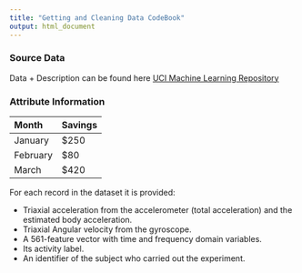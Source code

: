 ```yaml
---
title: "Getting and Cleaning Data CodeBook"
output: html_document
---
```


### Source Data
Data + Description can be found here [UCI Machine Learning Repository](http://archive.ics.uci.edu/ml/datasets/Human+Activity+Recognition+Using+Smartphones)


### Attribute Information

| Month    | Savings |
| :-------- | :------- |
| January  | $250    |
| February | $80     |
| March    | $420    |

For each record in the dataset it is provided: 
- Triaxial acceleration from the accelerometer (total acceleration) and the estimated body acceleration. 
- Triaxial Angular velocity from the gyroscope. 
- A 561-feature vector with time and frequency domain variables. 
- Its activity label. 
- An identifier of the subject who carried out the experiment.